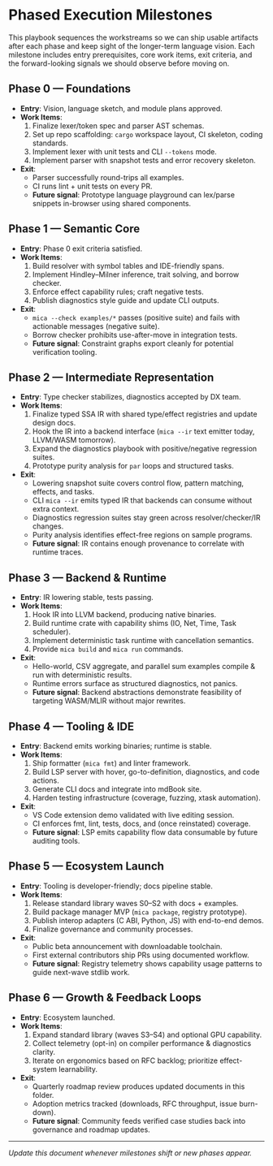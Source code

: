 # Phased Execution Milestones

This playbook sequences the workstreams so we can ship usable artifacts after each phase and keep sight of the longer-term
language vision. Each milestone includes entry prerequisites, core work items, exit criteria, and the forward-looking signals we
should observe before moving on.

## Phase 0 — Foundations

- **Entry**: Vision, language sketch, and module plans approved.
- **Work Items**:
  1. Finalize lexer/token spec and parser AST schemas.
  2. Set up repo scaffolding: `cargo` workspace layout, CI skeleton, coding standards.
  3. Implement lexer with unit tests and CLI `--tokens` mode.
  4. Implement parser with snapshot tests and error recovery skeleton.
- **Exit**:
  - Parser successfully round-trips all examples.
  - CI runs lint + unit tests on every PR.
  - **Future signal**: Prototype language playground can lex/parse snippets in-browser using shared components.

## Phase 1 — Semantic Core

- **Entry**: Phase 0 exit criteria satisfied.
- **Work Items**:
  1. Build resolver with symbol tables and IDE-friendly spans.
  2. Implement Hindley–Milner inference, trait solving, and borrow checker.
  3. Enforce effect capability rules; craft negative tests.
  4. Publish diagnostics style guide and update CLI outputs.
- **Exit**:
  - `mica --check examples/*` passes (positive suite) and fails with actionable messages (negative suite).
  - Borrow checker prohibits use-after-move in integration tests.
  - **Future signal**: Constraint graphs export cleanly for potential verification tooling.

## Phase 2 — Intermediate Representation

- **Entry**: Type checker stabilizes, diagnostics accepted by DX team.
- **Work Items**:
  1. Finalize typed SSA IR with shared type/effect registries and update design docs.
  2. Hook the IR into a backend interface (`mica --ir` text emitter today, LLVM/WASM tomorrow).
  3. Expand the diagnostics playbook with positive/negative regression suites.
  4. Prototype purity analysis for `par` loops and structured tasks.
- **Exit**:
  - Lowering snapshot suite covers control flow, pattern matching, effects, and tasks.
  - CLI `mica --ir` emits typed IR that backends can consume without extra context.
  - Diagnostics regression suites stay green across resolver/checker/IR changes.
  - Purity analysis identifies effect-free regions on sample programs.
  - **Future signal**: IR contains enough provenance to correlate with runtime traces.

## Phase 3 — Backend & Runtime

- **Entry**: IR lowering stable, tests passing.
- **Work Items**:
  1. Hook IR into LLVM backend, producing native binaries.
  2. Build runtime crate with capability shims (IO, Net, Time, Task scheduler).
  3. Implement deterministic task runtime with cancellation semantics.
  4. Provide `mica build` and `mica run` commands.
- **Exit**:
  - Hello-world, CSV aggregate, and parallel sum examples compile & run with deterministic results.
  - Runtime errors surface as structured diagnostics, not panics.
  - **Future signal**: Backend abstractions demonstrate feasibility of targeting WASM/MLIR without major rewrites.

## Phase 4 — Tooling & IDE

- **Entry**: Backend emits working binaries; runtime is stable.
- **Work Items**:
  1. Ship formatter (`mica fmt`) and linter framework.
  2. Build LSP server with hover, go-to-definition, diagnostics, and code actions.
  3. Generate CLI docs and integrate into mdBook site.
  4. Harden testing infrastructure (coverage, fuzzing, xtask automation).
- **Exit**:
  - VS Code extension demo validated with live editing session.
  - CI enforces fmt, lint, tests, docs, and (once reinstated) coverage.
  - **Future signal**: LSP emits capability flow data consumable by future auditing tools.

## Phase 5 — Ecosystem Launch

- **Entry**: Tooling is developer-friendly; docs pipeline stable.
- **Work Items**:
  1. Release standard library waves S0–S2 with docs + examples.
  2. Build package manager MVP (`mica package`, registry prototype).
  3. Publish interop adapters (C ABI, Python, JS) with end-to-end demos.
  4. Finalize governance and community processes.
- **Exit**:
  - Public beta announcement with downloadable toolchain.
  - First external contributors ship PRs using documented workflow.
  - **Future signal**: Registry telemetry shows capability usage patterns to guide next-wave stdlib work.

## Phase 6 — Growth & Feedback Loops

- **Entry**: Ecosystem launched.
- **Work Items**:
  1. Expand standard library (waves S3–S4) and optional GPU capability.
  2. Collect telemetry (opt-in) on compiler performance & diagnostics clarity.
  3. Iterate on ergonomics based on RFC backlog; prioritize effect-system learnability.
- **Exit**:
  - Quarterly roadmap review produces updated documents in this folder.
  - Adoption metrics tracked (downloads, RFC throughput, issue burn-down).
  - **Future signal**: Community feeds verified case studies back into governance and roadmap updates.

---

_Update this document whenever milestones shift or new phases appear._
